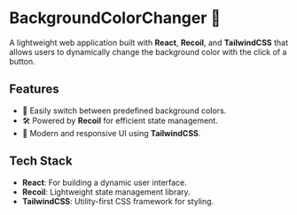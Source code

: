 # BackgroundColorChanger 🎨

A lightweight web application built with **React**, **Recoil**, and **TailwindCSS** that allows users to dynamically change the background color with the click of a button.

## Features
- 🔄 Easily switch between predefined background colors.
- 🛠️ Powered by **Recoil** for efficient state management.
- 💅 Modern and responsive UI using **TailwindCSS**.

## Tech Stack
- **React**: For building a dynamic user interface.
- **Recoil**: Lightweight state management library.
- **TailwindCSS**: Utility-first CSS framework for styling.

